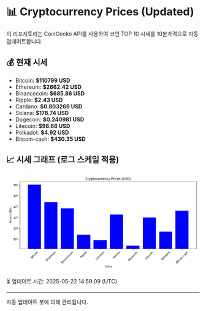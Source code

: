 
# 📊 Cryptocurrency Prices (Updated)

이 리포지토리는 CoinGecko API를 사용하여 코인 TOP 10 시세를 10분가격으로 자동 업데이트합니다.

## 💰 현재 시세
- Bitcoin: **$110799 USD**
- Ethereum: **$2662.42 USD**
- Binancecoin: **$685.86 USD**
- Ripple: **$2.43 USD**
- Cardano: **$0.803269 USD**
- Solana: **$178.74 USD**
- Dogecoin: **$0.240981 USD**
- Litecoin: **$98.66 USD**
- Polkadot: **$4.92 USD**
- Bitcoin-cash: **$430.35 USD**

## 📈 시세 그래프 (로그 스케일 적용)
![Crypto Prices](crypto_prices.png)

⏳ 업데이트 시간: 2025-05-22 14:59:09 (UTC)

---
자동 업데이트 봇에 의해 관리됩니다.
